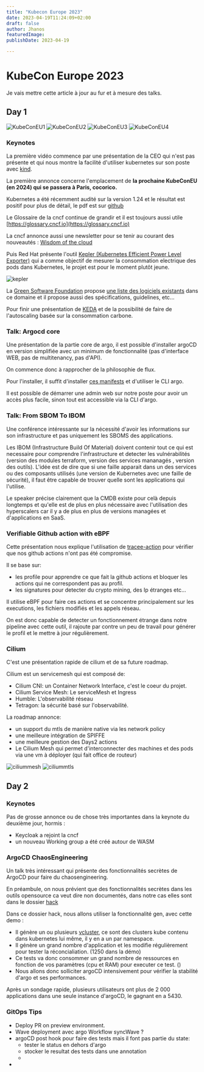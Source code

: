 ```yaml
---
title: "Kubecon Europe 2023"
date: 2023-04-19T11:24:09+02:00
draft: false
author: Jhanos
featuredImage:
publishDate: 2023-04-19

---
```

# KubeCon Europe 2023

Je vais mettre cette article à jour au fur et à mesure des talks.

## Day 1

![KubeConEU1](kubecon1.webp)
![KubeConEU2](kubecon2.webp)
![KubeConEU3](kubecon3.webp)
![KubeConEU4](kubecon4.webp)

### Keynotes

La première vidéo commence par une présentation de la CEO qui n'est pas présente et qui nous montre la facilité d'utiliser kubernetes sur son poste avec [kind](https://kind.sigs.k8s.io/).

La première annonce concerne l'emplacement de **la prochaine KubeConEU (en 2024) qui se passera à Paris, cocorico.**

Kubernetes a été récemment audité sur la version 1.24 et le résultat est positif pour plus de détail, le pdf est sur [github](https://github.com/kubernetes/sig-security/blob/main/sig-security-external-audit/security-audit-2021-2022/findings/Kubernetes%20v1.24%20Final%20Report.pdf)

Le Glossaire de la cncf continue de grandir et il est toujours aussi utile [https://glossary.cncf.io](https://glossary.cncf.io)

La cncf annonce aussi une newsletter pour se tenir au courant des nouveautés : [Wisdom of the cloud](https://www.cncf.io/enduser/wisdom-of-the-cloud/)

Puis Red Hat présente l'outil [Kepler (Kubernetes Efficient Power Level Exporter)](https://github.com/sustainable-computing-io/kepler) qui a comme objectif de mesurer la consommation electrique des pods dans Kubernetes, le projet est pour le moment plutôt jeune.


![kepler](kepler.webp)



La [Green Software Foundation](https://greensoftware.foundation/) propose [une liste des logiciels existants](https://github.com/Green-Software-Foundation/awesome-green-software) dans ce domaine et il propose aussi des spécifications, guidelines, etc...

Pour finir une présentation de [KEDA](https://github.com/kedacore/keda) et de la possibilité de faire de l'autoscaling basée sur la consommation carbone.



### Talk: Argocd core

Une présentation de la partie core de argo, il est possible d'installer argoCD en version simplifiée avec un minimum de fonctionnalité (pas d'interface WEB, pas de multitenancy, pas d'API).

On commence donc à rapprocher de la philosophie de flux.

Pour l'installer, il suffit d'installer [ces manifests](https://github.com/argoproj/argo-cd/blob/master/manifests/core-install.yaml) et d'utiliser le CLI argo.

Il est possible de démarrer une admin web sur notre poste pour avoir un accès plus facile, sinon tout est accessible via la CLI d'argo.


### Talk: From SBOM To IBOM

Une conférence intéressante sur la nécessité d'avoir les informations sur son infrastructure et pas uniquement les SBOMS des applications.

Les IBOM (Infrastructure Build Of Material) doivent contenir tout ce qui est necessaire pour comprendre l'infrastructure et detecter les vulnérabilités (version des modules terraform, version des services mananagés , version des outils). 
L'idée est de dire que si une faille apparait dans un des services ou des composants utilisés (une version de Kubernetes avec une faille de sécurité), il faut être capable de trouver quelle sont les applications qui l'utilise.

Le speaker précise clairement que la CMDB existe pour celà depuis longtemps et qu'elle est de plus en plus nécessaire avec l'utilisation des hyperscalers car il y a de plus en plus de versions managées et d'applications en SaaS.

### Verifiable Github action with eBPF

Cette présentation nous explique l'utilisation de [tracee-action](https://github.com/aquasecurity/tracee-action) pour vérifier que nos github actions n'ont pas été compromise.

Il se base sur:
- les profile pour apprendre ce que fait la github actions et bloquer les actions qui ne correspondent pas au profil.
- les signatures pour detecter du crypto mining, des Ip étranges etc...

Il utilise eBPF pour faire ces actions et se concentre principalement sur les executions, les fichiers modifiés et les appels réseau.

On est donc capable de detecter un fonctionnement étrange dans notre pipeline avec cette outil, il rajoute par contre un peu de travail pour générer le profil et le mettre à jour régulièrement.

### Cilium

C'est une présentation rapide de cilium et de sa future roadmap.

Cilium est un servicemesh qui est composé de:
- Cilium CNI: un Container Network Interface, c'est le coeur du projet.
- Cilium Service Mesh: Le serviceMesh et Ingress
- Humble: L'observabilité réseau
- Tetragon: la sécurité basé sur l'observabilité.

La roadmap annonce:
- un support du mtls de manière native via les network policy 
- une meilleure intégration de SPIFFE
- une meilleure gestion des Days2 actions
- Le Cilium Mesh qui permet d'interconnecter des machines et des pods via une vm à déployer (qui fait office de routeur)

![ciliummesh](./ciliummesh.webp)
![ciliummtls](./ciliummtls.webp)


## Day 2

### Keynotes

Pas de grosse annonce ou de chose très importantes dans la keynote du deuxième jour, hormis :
- Keycloak a rejoint la cncf 
- un nouveau Working group a été créé autour de WASM

### ArgoCD ChaosEngineering

Un talk très intéressant qui présente des fonctionnalités secrètes de ArgoCD pour faire du chaosengineering.

En préambule, on nous prévient que des fonctionnalités secrètes dans les outils opensource ca veut dire non documentés, dans notre cas elles sont dans le dossier [hack](https://github.com/argoproj/argo-cd/tree/master/hack)

Dans ce dossier hack, nous allons utiliser la fonctionnalité gen, avec cette demo :
- Il génère un ou plusieurs [vcluster](https://github.com/loft-sh/vcluster), ce sont des clusters kube contenu dans kubernetes lui même, il y en a un par namespace.
- Il génère un grand nombre d'application et les modifie régulièrement pour tester la réconcialiation. (1250 dans la démo)
- Ce tests va donc consommer un grand nombre de ressources en fonction de vos paramètres (cpu et RAM) pour executer ce test. ()
- Nous allons donc solliciter argoCD intensivement pour vérifier la stabilité d'argo et ses performances.

Après un sondage rapide, plusieurs utilisateurs ont plus de 2 000 applications dans une seule instance d'argoCD, le gagnant en a 5430.


### GitOps Tips

- Deploy PR on preview environment.
- Wave deployment avec argo Workflow syncWave ?
- argoCD post hook pour faire des tests mais il font pas partie du state:
  - tester le status en dehors d'argo
  - stocker le resultat des tests dans une annotation
  -
-
